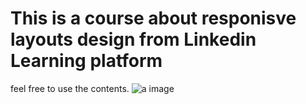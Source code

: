 # This is a course about responisve layouts design from Linkedin Learning platform

feel free to use the contents.
![a image](https://cdn.lynda.com/course/496940/496940-1593629650385-16x9.jpg)
